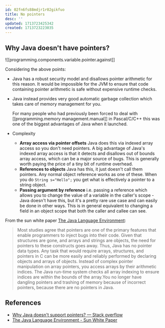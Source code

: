 ```yaml
---
id: 02fn6fs88mdjr1r02gikfuo
title: No pointers
desc: ''
updated: 1713723425342
created: 1713723223035
---
```


## Why Java doesn't have pointers?

![[programming.components.variable.pointer.against]]

Considering the above points:
- Java has a robust security model and disallows pointer arithmetic for this reason. It would be impossible for the JVM to ensure that code containing pointer arithmetic is safe without expensive runtime checks.
- Java instead provides very good automatic garbage collection which takes care of memory management for you.

    For many people who had previously been forced to deal with [[programming.memory management.manual]] in Pascal/C/C++ this was one of the biggest advantages of Java when it launched.

- Complexity
  
  - **Array access via pointer offsets**
      Java does this via indexed array access so you don't need pointers. A big advantage of Java's indexed array access is that it detects and disallows out of bounds array access, which can be a major source of bugs. This is generally worth paying the price of a tiny bit of runtime overhead.
  - **References to objects**
      Java has this, it just doesn't call them pointers. Any normal object reference works as one of these. When you do `String s="Hello";` you get what is effectively a pointer to a string object.
  - **Passing argument by reference**
      i.e. passing a reference which allows you to change the value of a variable in the caller's scope - Java doesn't have this, but it's a pretty rare use case and can easily be done in other ways. This is in general equivalent to changing a field in an object scope that both the caller and callee can see.

From the sun white paper [The Java Language Environment](http://java.sun.com/docs/white/langenv/Simple.doc2.html):
  
  > Most studies agree that pointers are one of the primary features that enable programmers to inject bugs into their code. Given that structures are gone, and arrays and strings are objects, the need for pointers to these constructs goes away. Thus, Java has no pointer data types. Any task that would require arrays, structures, and pointers in C can be more easily and reliably performed by declaring objects and arrays of objects. Instead of complex pointer manipulation on array pointers, you access arrays by their arithmetic indices. The Java run-time system checks all array indexing to ensure indices are within the bounds of the array.You no longer have dangling pointers and trashing of memory because of incorrect pointers, because there are no pointers in Java.

## References

- [Why Java doesn't support pointers? — Stack overflow](https://stackoverflow.com/questions/9595636/why-java-doesnt-support-pointers)
- [The Java Language Environment - Sun White Paper](http://java.sun.com/docs/white/langenv/Simple.doc2.html)

